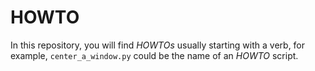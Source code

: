 # HOWTO

In this repository, you will find _HOWTOs_ usually starting with a verb, for example, `center_a_window.py` could be the name of an _HOWTO_ script.